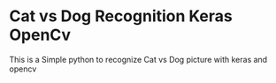 # Cat vs Dog Recognition Keras OpenCv

This is a Simple python to recognize Cat vs Dog picture with keras and opencv

